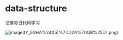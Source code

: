 # data-structure
记录每日代码学习  

![image](https://github.com/keen1dream/data-structure/blob/main/picture/E)3Y_5GHA%24X5)%7DD2A%7DQB%25D1.png)
